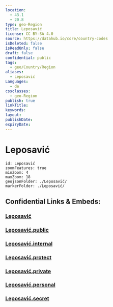 ```yaml
---
location:
  - 43.1
  - 20.8
type: geo-Region
title: Leposavić
license: CC BY-SA 4.0
source: https://datahub.io/core/country-codes
isDeleted: false
isReadOnly: false
draft: false
confidential: public
tags:
  - geo/Country/Region
aliases:
  - Leposavić
Languages:
  - de
cssclasses:
  - geo-Region
publish: true
linkTitle:
keywords:
layout:
publishDate:
expiryDate:
---
```


# Leposavić

```leaflet
id: Leposavić
zoomFeatures: true 
minZoom: 4 
maxZoom: 18
geojsonFolder: ./Leposavić/
markerFolder: ./Leposavić/
```


## Confidential Links & Embeds: 

### [Leposavić](/_Standards/Earth/Continent/Europe/Europe~South/Kosovo/districts~Kosovo/Kosovska_Mitrovica/counties~Kosovska_Mitrovica/Leposavić.md) 

### [Leposavić.public](/_public/Earth/Continent/Europe/Europe~South/Kosovo/districts~Kosovo/Kosovska_Mitrovica/counties~Kosovska_Mitrovica/Leposavić.public.md) 

### [Leposavić.internal](/_internal/Earth/Continent/Europe/Europe~South/Kosovo/districts~Kosovo/Kosovska_Mitrovica/counties~Kosovska_Mitrovica/Leposavić.internal.md) 

### [Leposavić.protect](/_protect/Earth/Continent/Europe/Europe~South/Kosovo/districts~Kosovo/Kosovska_Mitrovica/counties~Kosovska_Mitrovica/Leposavić.protect.md) 

### [Leposavić.private](/_private/Earth/Continent/Europe/Europe~South/Kosovo/districts~Kosovo/Kosovska_Mitrovica/counties~Kosovska_Mitrovica/Leposavić.private.md) 

### [Leposavić.personal](/_personal/Earth/Continent/Europe/Europe~South/Kosovo/districts~Kosovo/Kosovska_Mitrovica/counties~Kosovska_Mitrovica/Leposavić.personal.md) 

### [Leposavić.secret](/_secret/Earth/Continent/Europe/Europe~South/Kosovo/districts~Kosovo/Kosovska_Mitrovica/counties~Kosovska_Mitrovica/Leposavić.secret.md)

